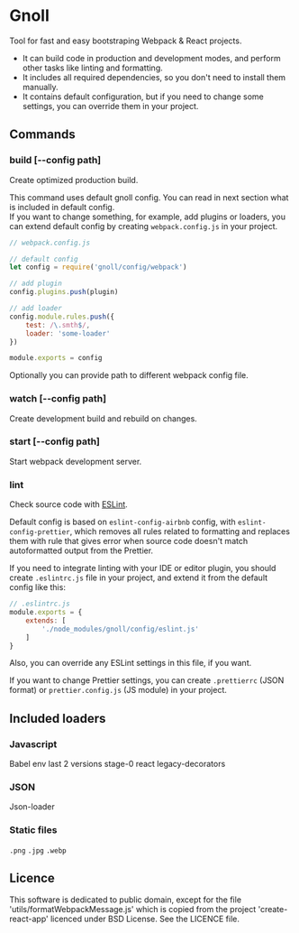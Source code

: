 # Gnoll

Tool for fast and easy bootstraping Webpack & React projects. 

- It can build code in production and development modes,
and perform other tasks like linting and formatting.
- It includes all required dependencies, so you don't need to install them manually.
- It contains default configuration, but if you need to change some settings,
you can override them in your project.


## Commands

### build [--config path]

Create optimized production build.

This command uses default gnoll config.
You can read in next section what is included in default config.
<br>
If you want to change something, for example, add plugins or loaders,
you can extend default config by creating `webpack.config.js` in your project.

```js
// webpack.config.js

// default config
let config = require('gnoll/config/webpack')

// add plugin
config.plugins.push(plugin)

// add loader
config.module.rules.push({
    test: /\.smth$/,
    loader: 'some-loader'
})

module.exports = config
```

Optionally you can provide path to different webpack config file.

### watch [--config path]

Create development build and rebuild on changes.

### start [--config path]

Start webpack development server.

### lint

Check source code with [ESLint](https://eslint.org).

Default config is based on `eslint-config-airbnb` config, with `eslint-config-prettier`,
which removes all rules related to formatting and replaces them with rule
that gives error when source code doesn't match autoformatted output from the Prettier.

If you need to integrate linting with your IDE or editor plugin, you should
create `.eslintrc.js` file in your project, and extend it from the default config like this:

```js
// .eslintrc.js
module.exports = {
    extends: [
        './node_modules/gnoll/config/eslint.js'
    ]
}
```

Also, you can override any ESLint settings in this file, if you want.

If you want to change Prettier settings, you can create `.prettierrc` (JSON format)
or `prettier.config.js` (JS module) in your project.

## Included loaders

### Javascript

Babel
	env last 2 versions
	stage-0
	react
	legacy-decorators

### JSON

Json-loader

### Static files

`.png`
`.jpg`
`.webp`

## Licence

This software is dedicated to public domain, except for the file
'utils/formatWebpackMessage.js' which is copied from the project 'create-react-app'
licenced under BSD License.
See the LICENCE file.
